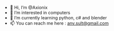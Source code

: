 - 👋 Hi, I’m @Axionix
- 👀 I’m interested in computers
- 🌱 I’m currently learning python, c# and blender
- 📫 You can reach me here : anv.sult@gmail.com

<!---
Axionix/Axionix is a ✨ special ✨ repository because its `README.md` (this file) appears on your GitHub profile.
You can click the Preview link to take a look at your changes.
--->
